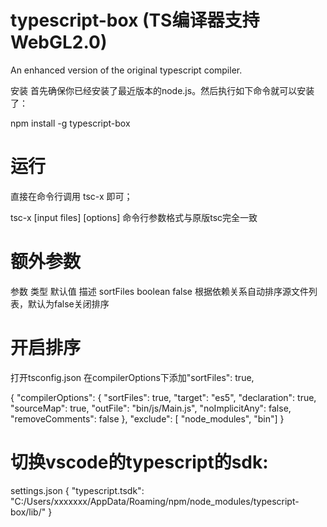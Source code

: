 # typescript-box (TS编译器支持WebGL2.0)
An enhanced version of the original typescript compiler.

安装
首先确保你已经安装了最近版本的node.js。然后执行如下命令就可以安装了：

npm install -g typescript-box


# 运行
直接在命令行调用 tsc-x 即可；

tsc-x [input files] [options]
命令行参数格式与原版tsc完全一致


# 额外参数
参数	类型	默认值	描述
sortFiles	boolean	false	根据依赖关系自动排序源文件列表，默认为false关闭排序


# 开启排序
打开tsconfig.json 在compilerOptions下添加"sortFiles": true,

{
	"compilerOptions": {
		"sortFiles": true,
		"target": "es5",
		"declaration": true,
		"sourceMap": true,
		"outFile": "bin/js/Main.js",
		"noImplicitAny": false,
		"removeComments": false
	},
	"exclude": [
		"node_modules",
		"bin"]
}

# 切换vscode的typescript的sdk:
settings.json
{
    "typescript.tsdk": "C:/Users/xxxxxxx/AppData/Roaming/npm/node_modules/typescript-box/lib/"
}
